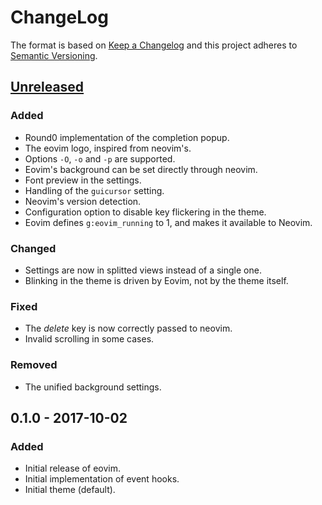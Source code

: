 # ChangeLog

The format is based on [Keep a Changelog](http://keepachangelog.com/en/1.0.0/)
and this project adheres to [Semantic Versioning](http://semver.org/spec/v2.0.0.html).

## [Unreleased]

### Added

- Round0 implementation of the completion popup.
- The eovim logo, inspired from neovim's.
- Options `-O`, `-o` and `-p` are supported.
- Eovim's background can be set directly through neovim.
- Font preview in the settings.
- Handling of the `guicursor` setting.
- Neovim's version detection.
- Configuration option to disable key flickering in the theme.
- Eovim defines `g:eovim_running` to 1, and makes it available to Neovim.

### Changed

- Settings are now in splitted views instead of a single one.
- Blinking in the theme is driven by Eovim, not by the theme itself.

### Fixed

- The _delete_ key is now correctly passed to neovim.
- Invalid scrolling in some cases.

### Removed

- The unified background settings.


## 0.1.0 - 2017-10-02

### Added

- Initial release of eovim.
- Initial implementation of event hooks.
- Initial theme (default).


[Unreleased]: https://github.com/jeanguyomarch/eovim/compare/v0.1.0...master
